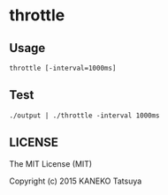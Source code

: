 # throttle

## Usage

```
throttle [-interval=1000ms]
```

## Test

```
./output | ./throttle -interval 1000ms
```

## LICENSE

The MIT License (MIT)

Copyright (c) 2015 KANEKO Tatsuya
